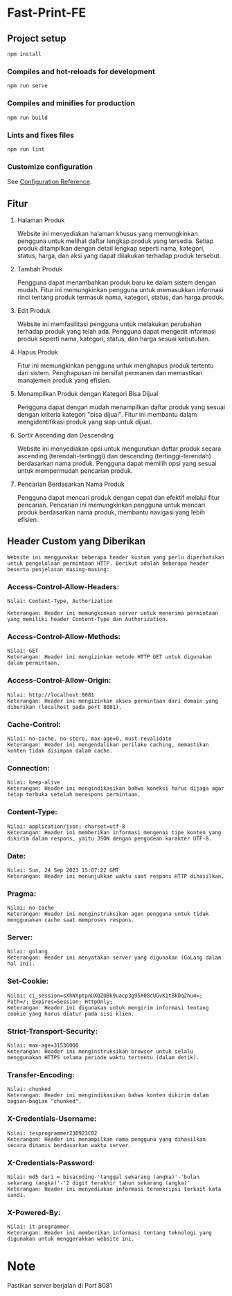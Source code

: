 # Fast-Print-FE

## Project setup

```
npm install
```

### Compiles and hot-reloads for development

```
npm run serve
```

### Compiles and minifies for production

```
npm run build
```

### Lints and fixes files

```
npm run lint
```

### Customize configuration

See [Configuration Reference](https://cli.vuejs.org/config/).

## Fitur

1. Halaman Produk

   Website ini menyediakan halaman khusus yang memungkinkan pengguna untuk melihat daftar lengkap produk yang tersedia. Setiap produk ditampilkan dengan detail lengkap seperti nama, kategori, status, harga, dan aksi yang dapat dilakukan terhadap produk tersebut.

2. Tambah Produk

   Pengguna dapat menambahkan produk baru ke dalam sistem dengan mudah. Fitur ini memungkinkan pengguna untuk memasukkan informasi rinci tentang produk termasuk nama, kategori, status, dan harga produk.

3. Edit Produk

   Website ini memfasilitasi pengguna untuk melakukan perubahan terhadap produk yang telah ada. Pengguna dapat mengedit informasi produk seperti nama, kategori, status, dan harga sesuai kebutuhan.

4. Hapus Produk

   Fitur ini memungkinkan pengguna untuk menghapus produk tertentu dari sistem. Penghapusan ini bersifat permanen dan memastikan manajemen produk yang efisien.

5. Menampilkan Produk dengan Kategori Bisa Dijual

   Pengguna dapat dengan mudah menampilkan daftar produk yang sesuai dengan kriteria kategori "bisa dijual". Fitur ini membantu dalam mengidentifikasi produk yang siap untuk dijual.

6. Sortir Ascending dan Descending

   Website ini menyediakan opsi untuk mengurutkan daftar produk secara ascending (terendah-tertinggi) dan descending (tertinggi-terendah) berdasarkan nama produk. Pengguna dapat memilih opsi yang sesuai untuk mempermudah pencarian produk.

7. Pencarian Berdasarkan Nama Produk

   Pengguna dapat mencari produk dengan cepat dan efektif melalui fitur pencarian. Pencarian ini memungkinkan pengguna untuk mencari produk berdasarkan nama produk, membantu navigasi yang lebih efisien.

## Header Custom yang Diberikan

    Website ini menggunakan beberapa header kustom yang perlu diperhatikan untuk pengelolaan permintaan HTTP. Berikut adalah beberapa header beserta penjelasan masing-masing:

### Access-Control-Allow-Headers:

    Nilai: Content-Type, Authorization

    Keterangan: Header ini memungkinkan server untuk menerima permintaan yang memiliki header Content-Type dan Authorization.

### Access-Control-Allow-Methods:

    Nilai: GET
    Keterangan: Header ini mengizinkan metode HTTP GET untuk digunakan dalam permintaan.

### Access-Control-Allow-Origin:

    Nilai: http://localhost:8081
    Keterangan: Header ini mengizinkan akses permintaan dari domain yang diberikan (localhost pada port 8081).

### Cache-Control:

    Nilai: no-cache, no-store, max-age=0, must-revalidate
    Keterangan: Header ini mengendalikan perilaku caching, memastikan konten tidak disimpan dalam cache.

### Connection:

    Nilai: keep-alive
    Keterangan: Header ini mengindikasikan bahwa koneksi harus dijaga agar tetap terbuka setelah merespons permintaan.

### Content-Type:

    Nilai: application/json; charset=utf-8
    Keterangan: Header ini memberikan informasi mengenai tipe konten yang dikirim dalam respons, yaitu JSON dengan pengodean karakter UTF-8.

### Date:

    Nilai: Sun, 24 Sep 2023 15:07:22 GMT
    Keterangan: Header ini menunjukkan waktu saat respons HTTP dihasilkan.

### Pragma:

    Nilai: no-cache
    Keterangan: Header ini menginstruksikan agen pengguna untuk tidak menggunakan cache saat memproses respons.

### Server:

    Nilai: golang
    Keterangan: Header ini menyatakan server yang digunakan (GoLang dalam hal ini).

### Set-Cookie:

    Nilai: ci_session=sXhNYptpnUXQZUBk9uacp3g95X08cUGvK1tBkDq2hu4=; Path=/; Expires=Session; HttpOnly;
    Keterangan: Header ini digunakan untuk mengirim informasi tentang cookie yang harus diatur pada sisi klien.

### Strict-Transport-Security:

    Nilai: max-age=31536000
    Keterangan: Header ini menginstruksikan browser untuk selalu menggunakan HTTPS selama periode waktu tertentu (dalam detik).

### Transfer-Encoding:

    Nilai: chunked
    Keterangan: Header ini mengindikasikan bahwa konten dikirim dalam bagian-bagian "chunked".

### X-Credentials-Username:

    Nilai: tesprogrammer230923C02
    Keterangan: Header ini menampilkan nama pengguna yang dihasilkan secara dinamis berdasarkan waktu server.

### X-Credentials-Password:

    Nilai: md5 dari = bisacoding-'tanggal sekarang (angka)'-'bulan sekarang (angka)'-'2 digit terakhir tahun sekarang (angka)'
    Keterangan: Header ini menyediakan informasi terenkripsi terkait kata sandi.

### X-Powered-By:

    Nilai: it-programmer
    Keterangan: Header ini memberikan informasi tentang teknologi yang digunakan untuk menggerakkan website ini.

# Note

Pastikan server berjalan di Port 8081
